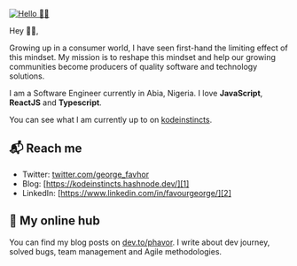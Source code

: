 [![Hello 👋🏻](https://i.ibb.co/cD2djdy/George-Favour-Github-Banner.png)][1]

Hey 👋🏻,

Growing up in a consumer world, I have seen first-hand the limiting effect of this mindset. My mission is to reshape this mindset and help our growing communities become producers of quality software and technology solutions.

I am a Software Engineer currently in Abia, Nigeria. I love **JavaScript**, **ReactJS** and **Typescript**.

You can see what I am currently up to on [kodeinstincts][1].

## 📬 Reach me

- Twitter: [twitter.com/george_favhor][3]
- Blog: [https://kodeinstincts.hashnode.dev/][1]
- LinkedIn: [https://www.linkedin.com/in/favourgeorge/][2]

## 👷 My online hub 

You can find my blog posts on [dev.to/phavor][4]. I write about dev journey, solved bugs, team management and Agile methodologies.

[1]: https://kodeinstincts.hashnode.dev/
[2]: https://www.linkedin.com/in/favourgeorge/
[3]: https://twitter.com/george_favhor
[4]: https://dev.to/phavor
[5]: https://learnfactory.com.ng
